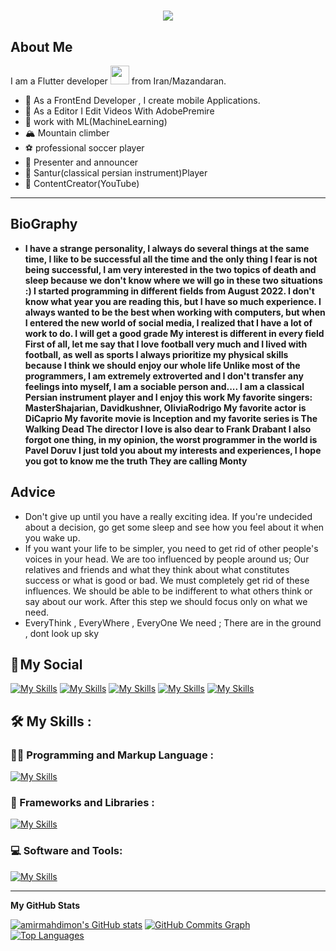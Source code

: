 <h1 align="center">
    <img src="https://readme-typing-svg.herokuapp.com/?lines=Welcome,+There!+👋;My+name+is+Amirmahdi;I'm+happy+to+see+you,+my+friends!&center=true&font=Vazirmatn&weight=800&duration=3000&pause=1000&height=100&width=500&color=be185d&size=30">
</h1>

## About Me 
I am a Flutter developer <img src="https://media.giphy.com/media/WUlplcMpOCEmTGBtBW/giphy.gif" width="30"> from Iran/Mazandaran.

- :bridge_at_night:  As a FrontEnd Developer , I create mobile Applications.
- :movie_camera: As a Editor I Edit Videos With AdobePremire
- :robot: work with ML(MachineLearning)
- :mountain_snow: Mountain climber
- :soccer: professional soccer player
- :microphone: Presenter and announcer
- :musical_note: Santur(classical persian instrument)Player
- :satellite: ContentCreator(YouTube)
---
## BioGraphy
- **I have a strange personality, I always do several things at the same time, I like to be successful all the time and the only thing I fear is not being successful, I am very interested in the two topics of death and sleep because we don't know where we will go in these two situations :)
I started programming in different fields from August 2022. I don't know what year you are reading this, but I have so much experience. I always wanted to be the best when working with computers, but when I entered the new world of social media, I realized that I have a lot of work to do. I will get a good grade
My interest is different in every field
First of all, let me say that I love football very much and I lived with football, as well as sports
I always prioritize my physical skills because I think we should enjoy our whole life
Unlike most of the programmers, I am extremely extroverted and I don't transfer any feelings into myself, I am a sociable person and....
I am a classical Persian instrument player and I enjoy this work
My favorite singers: MasterShajarian, Davidkushner, OliviaRodrigo
My favorite actor is DiCaprio
My favorite movie is Inception and my favorite series is The Walking Dead
The director I love is also dear to Frank Drabant
I also forgot one thing, in my opinion, the worst programmer in the world is Pavel Doruv
I just told you about my interests and experiences, I hope you got to know me
the truth
They are calling Monty** 
## Advice 
- Don't give up until you have a really exciting idea. If you're undecided about a decision, go get some sleep and see how you feel about it when you wake up.
- If you want your life to be simpler, you need to get rid of other people's voices in your head. We are too influenced by people around us; Our relatives and friends and what they think about what constitutes success or what is good or bad. We must completely get rid of these influences. We should be able to be indifferent to what others think or say about our work. After this step we should focus only on what we need.
- EveryThink , EveryWhere , EveryOne We need ; There are in the ground , dont look up sky


## 📌 My Social
[![My Skills](https://skillicons.dev/icons?i=linkedin)](https://www.linkedin.com/in/amirmahdi-montazeri/)
[![My Skills](https://skillicons.dev/icons?i=twitter)](https://twitter.com/Amirmahdimon)
[![My Skills](https://skillicons.dev/icons?i=discord)](https://discord.com/amirmahdimon)
[![My Skills](https://skillicons.dev/icons?i=instagram)](https://instagram.com/amirmhdimon)
[![My Skills](https://skillicons.dev/icons?i=stackoverflow)](https://stackoverflow.com/users/22156629/amirmahdimon)

## 🛠  My Skills :

### 👨‍💻 Programming and Markup Language :
[![My Skills](https://skillicons.dev/icons?i=dart,java,python,c,mysql,kotlin)](https://skillicons.dev)
### :cactus: Frameworks and Libraries : 
[![My Skills](https://skillicons.dev/icons?i=flutter)](https://skillicons.dev)
### 💻 Software and Tools: 
[![My Skills](https://skillicons.dev/icons?i=vscode,visualstudio,androidstudio,cloudflare,blender,ae,pr,ps,git,github)](https://skillicons.dev)

---
<b>My GitHub Stats</b>

<a href="http://www.github.com/amirmahdimon"><img src="https://github-readme-stats.vercel.app/api?username=amirmahdimon&show_icons=true&hide=&count_private=true&title_color=0891b2&text_color=ffffff&icon_color=ffffff&bg_color=1c1917&hide_border=true&show_icons=true" alt="amirmahdimon's GitHub stats" /></a>
<a href="http://www.github.com/amirmahdimon"><img src="https://github-readme-activity-graph.cyclic.app/graph?username=amirmahdimon&bg_color=1c1917&color=ffffff&line=ffffff&point=ffffff&area_color=1c1917&area=true&hide_border=true&custom_title=GitHub%20Commits%20Graph" alt="GitHub Commits Graph" /></a>
<a href="https://github.com/amirmahdimon" align="left"><img src="https://github-readme-stats.vercel.app/api/top-langs/?username=amirmahdimon&langs_count=10&title_color=0891b2&text_color=ffffff&icon_color=ffffff&bg_color=1c1917&hide_border=true&locale=en&custom_title=Top%20%Languages" alt="Top Languages" /></a>
